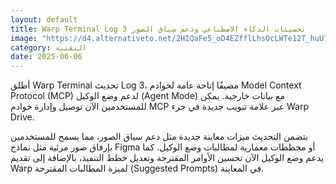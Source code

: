 ```yaml
---
layout: default
title: Warp Terminal Log 3 تحسينات الذكاء الاصطناعي ودعم سياق الصور
image: "https://d4.alternativeto.net/2HIQaFe5_oD4EZfflLhsOcLWTe12T_huU7eHyT38xJU/rs:fill:1520:760:0/g:ce:0:0/YWJzOi8vZGlzdC9jb250ZW50LzE3NDkxNjE5MTg2OTQucG5n.png"
category: التقنية
date: 2025-06-06
---
```


أطلق Warp Terminal تحديث Log 3، مضيفًا إتاحة عامة لخوادم Model Context Protocol (MCP) لدعم وضع الوكيل (Agent Mode) مع بيانات خارجية. يمكن للمستخدمين الآن توصيل وإدارة خوادم MCP عبر علامة تبويب جديدة في جزء Warp Drive.

يتضمن التحديث ميزات معاينة جديدة مثل دعم سياق الصور، مما يسمح للمستخدمين بإرفاق صور مرئية مثل نماذج Figma أو مخططات معمارية لمطالبات وضع الوكيل. كما يدعم وضع الوكيل الآن تحسين الأوامر المقترحة وتعديل خطط التنفيذ، بالإضافة إلى تقديم Warp لميزة المطالبات المقترحة (Suggested Prompts) في المعاينة.
